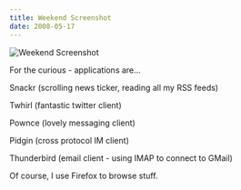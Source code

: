 ```yaml
---
title: Weekend Screenshot
date: 2008-05-17
---
```


![Weekend Screenshot](https://source.unsplash.com/4v9Kk01mEbY/1600x900)

For the curious - applications are...

Snackr (scrolling news ticker, reading all my RSS feeds)

Twhirl (fantastic twitter client)

Pownce (lovely messaging client)

Pidgin (cross protocol IM client)

Thunderbird (email client - using IMAP to connect to GMail)

Of course, I use Firefox to browse stuff.